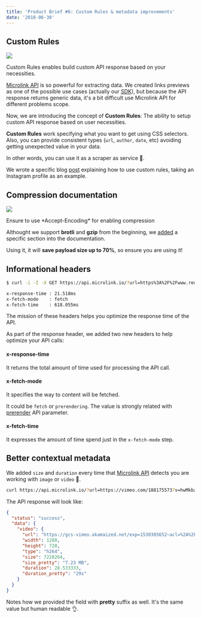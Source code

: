 ```yaml
---
title: 'Product Brief #6: Custom Rules & metadata improvements'
date: '2018-06-30'
---
```


## Custom Rules

[![](https://i.imgur.com/subDjQ1.png)](/blog/custom-rules)

<Figcaption>Custom Rules enables build custom API response based on your necessities.</Figcaption>

[Microlink API](/docs/api/getting-started/overview) is so powerful for extracting data. We created links previews as one of the possible use cases (actually our [SDK](/docs/sdk/getting-started/overview/)), but because the API response returns generic data, it's a bit difficult use Microlink API for different problems scope.

Now, we are introducing the concept of **Custom Rules**: The ability to setup custom API response based on user necessities.

**Custom Rules** work specifying what you want to get using CSS selectors. Also, you can provide consistent types (`url`, `author`, `date`, etc) avoiding getting unexpected value in your data.

In other words, you can use it as a scraper as service 🤯.

We wrote a specific blog [post](/blog/custom-rules) explaining how to use custom rules, taking an Instagram profile as an example.

## Compression documentation

[![](https://i.imgur.com/Jh7GHUP.png)](/docs/api/basics/compression)

<Figcaption>Ensure to use *Accept-Encoding* for enabling compression</Figcaption>

Althought we support **brotli** and **gzip** from the beginning, we [added](/docs/api/basics/compression) a specific section into the documentation.

Using it, it will **save payload size up to 70%**, so ensure you are using it!

## Informational headers

```bash
$ curl -i -I -X GET https://api.microlink.io/?url=https%3A%2F%2Fwww.reddit.com

x-response-time : 21.518ms
x-fetch-mode    : fetch
x-fetch-time    : 618.055ms
```

<Figcaption>The mission of these headers helps you optimize the response time of the API.</Figcaption>

As part of the response header, we added two new headers to help optimize your API calls:

#### x-response-time

It returns the total amount of time used for processing the API call.

#### x-fetch-mode

It specifies the way to content will be fetched.

It could be `fetch` or `prerendering`. The value is strongly related with [prerender](/docs/api/parameters/prerender) API parameter.

#### x-fetch-time

It expresses the amount of time spend just in the `x-fetch-mode` step.

## Better contextual metadata

We added `size` and `duration` every time that [Microlink API](/docs/api/getting-started/overview) detects you are working with `image` or `video` 🎉.

```bash
curl https://api.microlink.io/?url=https://vimeo.com/188175573?v=hwMkbaS_M_c&video&filter=video
```

The API response will look like:

```json
{
  "status": "success",
  "data": {
    "video": {
      "url": "https://gcs-vimeo.akamaized.net/exp=1530385652~acl=%2A%2F823603783.mp4%2A~hmac=5237941fe7ed6229d27eb8048360786fd0a164fb877cea8c654dbeee0b2eedd1/vimeo-prod-skyfire-std-us/01/2635/7/188175573/823603783.mp4",
      "width": 1280,
      "height": 720,
      "type": "h264",
      "size": 7228264,
      "size_pretty": "7.23 MB",
      "duration": 28.533333,
      "duration_pretty": "29s"
    }
  }
}
```

Notes how we provided the field with **pretty** suffix as well. It's the same value but human readable 👌.
